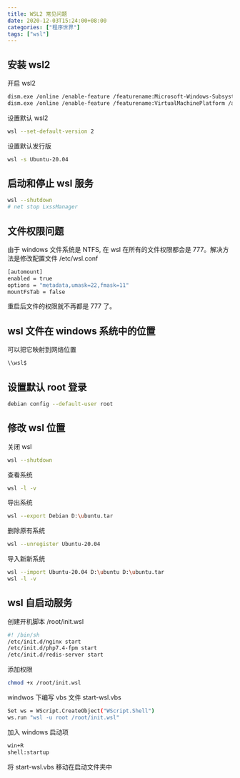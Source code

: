 ```yaml
---
title: WSL2 常见问题
date: 2020-12-03T15:24:00+08:00
categories: ["程序世界"]
tags: ["wsl"]
---
```


## 安装 wsl2

开启 wsl2

```bash
dism.exe /online /enable-feature /featurename:Microsoft-Windows-Subsystem-Linux /all /norestart
dism.exe /online /enable-feature /featurename:VirtualMachinePlatform /all /norestart
```

设置默认 wsl2

```bash
wsl --set-default-version 2
```

设置默认发行版

```bash
wsl -s Ubuntu-20.04
```

## 启动和停止 wsl 服务

```bash
wsl --shutdown
# net stop LxssManager
```

## 文件权限问题

由于 windows 文件系统是 NTFS, 在 wsl 在所有的文件权限都会是 777。解决方法是修改配置文件 /etc/wsl.conf

```bash
[automount]
enabled = true
options = "metadata,umask=22,fmask=11"
mountFsTab = false
```

重启后文件的权限就不再都是 777 了。

## wsl 文件在 windows 系统中的位置

可以把它映射到网络位置

```bash
\\wsl$
```

## 设置默认 root 登录

```bash
debian config --default-user root
```

## 修改 wsl 位置

关闭 wsl

```bash
wsl --shutdown
```

查看系统

```bash
wsl -l -v
```

导出系统

```bash
wsl --export Debian D:\ubuntu.tar
```

删除原有系统

```bash
wsl --unregister Ubuntu-20.04
```

导入新新系统

```bash
wsl --import Ubuntu-20.04 D:\ubuntu D:\ubuntu.tar
wsl -l -v
```

## wsl 自启动服务

创建开机脚本 /root/init.wsl

```bash
#! /bin/sh
/etc/init.d/nginx start
/etc/init.d/php7.4-fpm start
/etc/init.d/redis-server start
```

添加权限

```bash
chmod +x /root/init.wsl
```

windwos 下编写 vbs 文件 start-wsl.vbs

```bash
Set ws = WScript.CreateObject("WScript.Shell")
ws.run "wsl -u root /root/init.wsl"
```

加入 windows 启动项

```bash
win+R
shell:startup
```

将 start-wsl.vbs 移动在启动文件夹中

